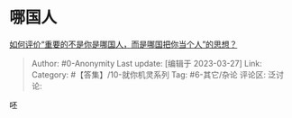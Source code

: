 # 哪国人
[如何评价“重要的不是你是哪国人，而是哪国把你当个人”的思想？](https://www.zhihu.com/question/591356009/answer/2954950629)

> Author: #0-Anonymity
> Last update: [编辑于 2023-03-27]
> Link:
> Category: #【答集】/10-就你机灵系列 
> Tag: #6-其它/杂论
> 评论区:
> 泛讨论:

呸
